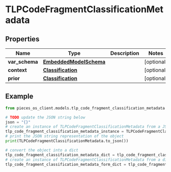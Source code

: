 # TLPCodeFragmentClassificationMetadata


## Properties

Name | Type | Description | Notes
------------ | ------------- | ------------- | -------------
**var_schema** | [**EmbeddedModelSchema**](EmbeddedModelSchema) |  | [optional] 
**context** | [**Classification**](Classification) |  | [optional] 
**prior** | [**Classification**](Classification) |  | [optional] 

## Example

```python
from pieces_os_client.models.tlp_code_fragment_classification_metadata import TLPCodeFragmentClassificationMetadata

# TODO update the JSON string below
json = "{}"
# create an instance of TLPCodeFragmentClassificationMetadata from a JSON string
tlp_code_fragment_classification_metadata_instance = TLPCodeFragmentClassificationMetadata.from_json(json)
# print the JSON string representation of the object
print(TLPCodeFragmentClassificationMetadata.to_json())

# convert the object into a dict
tlp_code_fragment_classification_metadata_dict = tlp_code_fragment_classification_metadata_instance.to_dict()
# create an instance of TLPCodeFragmentClassificationMetadata from a dict
tlp_code_fragment_classification_metadata_form_dict = tlp_code_fragment_classification_metadata.from_dict(tlp_code_fragment_classification_metadata_dict)
```




